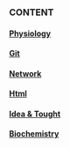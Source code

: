 ### CONTENT
#### [Physiology](/physiology/physiology.md)
#### [Git](/learngit/learngit.md)
#### [Network](/network/network.md)
#### [Html](/html/html.html)
#### [Idea & Tought](/other/other.md)
#### [Biochemistry](/biochemistry/biochemistry.md)
